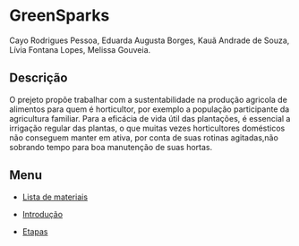 # GreenSparks
Cayo Rodrigues Pessoa, Eduarda Augusta Borges, Kauã Andrade de Souza, Lívia Fontana Lopes, Melissa Gouveia.

## **Descrição**

 O prejeto propõe trabalhar com a sustentabilidade na produção agricola de alimentos para quem é horticultor, por exemplo a população participante da agricultura familiar. Para a eficácia de vida útil das plantações, é essencial a irrigação regular das plantas, o que muitas vezes horticultores domésticos não conseguem manter em ativa, por conta de suas rotinas agitadas,não sobrando tempo para boa manutenção de suas hortas.
 
 ## **Menu**
 
 + [Lista de materiais](https://github.com/MeiMeiEli/GreenSparks/blob/main/Lista%20de%20Materias.md)
 
 + [Introdução](https://github.com/MeiMeiEli/GreenSparks/blob/main/introdu%C3%A7%C3%A3o.md)
 
 + [Etapas](https://github.com/MeiMeiEli/GreenSparks/blob/main/Etapas.md)

